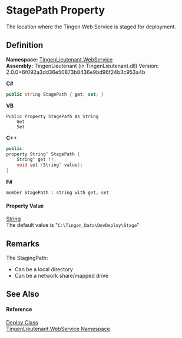 # StagePath Property


The location where the Tingen Web Service is staged for deployment.



## Definition
**Namespace:** <a href="fc700f7d-9d7b-2ccf-ed8a-45c33dbca259">TingenLieutenant.WebService</a>  
**Assembly:** TingenLieutenant (in TingenLieutenant.dll) Version: 2.0.0+6f092a3dd36e50873b8436e9bd96f24b3c953a4b

**C#**
``` C#
public string StagePath { get; set; }
```
**VB**
``` VB
Public Property StagePath As String
	Get
	Set
```
**C++**
``` C++
public:
property String^ StagePath {
	String^ get ();
	void set (String^ value);
}
```
**F#**
``` F#
member StagePath : string with get, set
```



#### Property Value
<a href="https://learn.microsoft.com/dotnet/api/system.string" target="_blank" rel="noopener noreferrer">String</a>  
The default value is "`C:\Tingen_Data\DevDeploy\Stage`"

## Remarks

The StagingPath:  
<ul><li>Can be a local directory</li><li>Can be a network share/mapped drive</li></ul>




## See Also


#### Reference
<a href="5683af89-b278-09ee-20ef-409c1e8aa8ff">Deploy Class</a>  
<a href="fc700f7d-9d7b-2ccf-ed8a-45c33dbca259">TingenLieutenant.WebService Namespace</a>  
